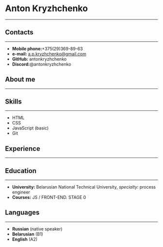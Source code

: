 # Anton Kryzhchenko
***
## Contacts
***
* **Mobile phone:**+375(29)369-89-63
* **e-mail:** a.p.kryzhchenko@gmail.com
* **GitHub:** antonkryzhchenko
* **Discord:**@antonkryzhchenko
## About me
***
## Skills
****
* HTML
* CSS
* JavaScript (basic)
* Git
## Experience
***
## Education
***
* **University:** Belarusian National Technical University, _specialty:_ process engineer
* **Courses:** JS / FRONT-END. STAGE 0
## Languages
***
* **Russian** (native speaker)
* **Belarusian** (B1)
* **English** (A2)